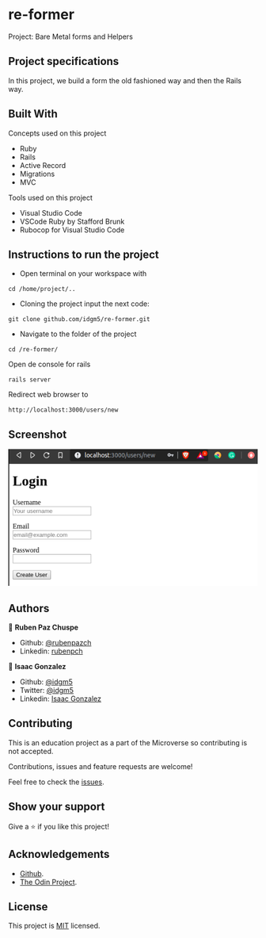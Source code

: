 # re-former
Project: Bare Metal forms and Helpers

## Project specifications

In this project, we build a form the old fashioned way and then the Rails way.

## Built With

Concepts used on this project

- Ruby
- Rails
- Active Record
- Migrations
- MVC

Tools used on this project

- Visual Studio Code
- VSCode Ruby by Stafford Brunk
- Rubocop for Visual Studio Code

## Instructions to run the project

+ Open terminal on your workspace with
```
cd /home/project/..
```
+ Cloning the project input the next code:
```
git clone github.com/idgm5/re-former.git
```
+ Navigate to the folder of the project
```
cd /re-former/
```
Open de console for rails
```
rails server
```

Redirect web browser to
```
http://localhost:3000/users/new
```
## Screenshot

![image](./forms.png)

## Authors

👤 **Ruben Paz Chuspe**

- Github: [@rubenpazch](https://github.com/rubenpazch)
- Linkedin: [rubenpch](https://www.linkedin.com/in/rubenpch/)

👤 **Isaac Gonzalez**

- Github: [@idgm5](https://github.com/idgm5)
- Twitter: [@idgm5](https://twitter.com/idgm5)
- Linkedin: [Isaac Gonzalez](https://www.linkedin.com/in/isaacmunguia)


## Contributing

This is an education project as a part of the Microverse so contributing is not accepted.

Contributions, issues and feature requests are welcome!

Feel free to check the [issues](https://github.com/enelesmai/enumerable-methods/issues).

## Show your support

Give a ⭐️ if you like this project!

## Acknowledgements

+ [Github](http://github.com/).
+ [The Odin Project](theodinproject.com/).

## License

This project is [MIT](lic.url) licensed.
